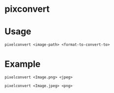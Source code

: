 # pixconvert

# Usage
` pixelconvert <image-path> <format-to-convert-to> `

# Example
` pixelconvert <Image.png> <jpeg> `

` pixelconvert <Image.jpeg> <png> `